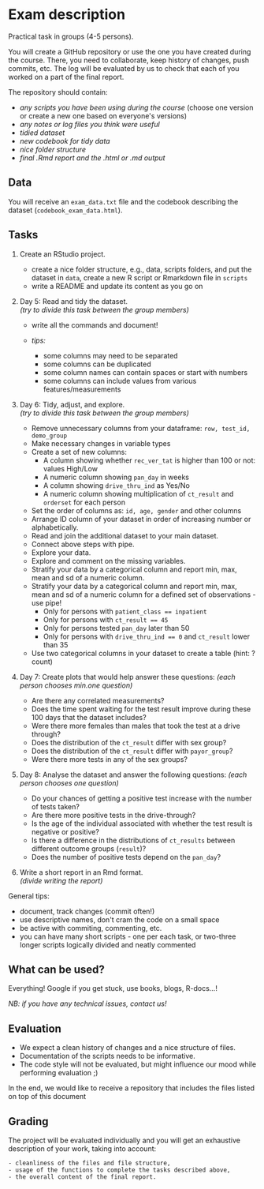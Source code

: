 # Exam description

Practical task in groups (4-5 persons). 

You will create a GitHub repository or use the one you have created during the
course. There, you need to collaborate, keep history of changes, push commits,
etc. The log will be evaluated by us to check that each of you worked on a part
of the final report.

The repository should contain:

- _any scripts you have been using during the course_ (choose one version or
create a new one based on everyone's versions)
- _any notes or log files you think were useful_
- _tidied dataset_
- _new codebook for tidy data_
- _nice folder structure_
- _final .Rmd report and the .html or .md output_

## Data

You will receive an `exam_data.txt` file and the codebook describing the dataset
(`codebook_exam_data.html`).

## Tasks

1. Create an RStudio project.

    - create a nice folder structure, e.g., data, scripts folders, and put the
    dataset in `data`, create a new R script or Rmarkdown file in `scripts`
    - write a README and update its content as you go on

2. Day 5: Read and tidy the dataset.    
_(try to divide this task between the group members)_

    - write all the commands and document!
    - _tips:_
    
        - some columns may need to be separated
        - some columns can be duplicated
        - some column names can contain spaces or start with numbers
        - some columns can include values from various features/measurements

3. Day 6: Tidy, adjust, and explore.    
_(try to divide this task between the group members)_

    - Remove unnecessary columns from your dataframe: `row, test_id, demo_group`
    - Make necessary changes in variable types
    - Create a set of new columns:
        - A column showing whether `rec_ver_tat` is higher than 100 or not: values High/Low
        - A numeric column showing `pan_day` in weeks
        - A column showing `drive_thru_ind` as Yes/No
        - A numeric column showing multiplication of `ct_result` and `orderset` for each person
    - Set the order of columns as: `id, age, gender` and other columns
    - Arrange ID column of your dataset in order of increasing number or alphabetically.
    - Read and join the additional dataset to your main dataset.
    - Connect above steps with pipe.
    - Explore your data.
    - Explore and comment on the missing variables.
    - Stratify your data by a categorical column and report min, max, mean and sd of a numeric column.
    - Stratify your data by a categorical column and report min, max, mean and sd of a numeric column for a defined set of observations - use pipe!
        - Only for persons with `patient_class == inpatient`
        - Only for persons with `ct_result == 45`
        - Only for persons tested `pan_day` later than 50
        - Only for persons with `drive_thru_ind == 0` and `ct_result` lower than 35
    - Use two categorical columns in your dataset to create a table (hint: ?count)

4. Day 7: Create plots that would help answer these questions:
_(each person chooses min.one question)_

    - Are there any correlated measurements?
    - Does the time spent waiting for the test result improve during these 100 days that the dataset includes?
    - Were there more females than males that took the test at a drive through?
    - Does the distribution of the `ct_result` differ with sex group?
    - Does the distribution of the `ct_result` differ with `payor_group`?
    - Were there more tests in any of the sex groups?

4. Day 8: Analyse the dataset and answer the following questions:
_(each person chooses one question)_

    - Do your chances of getting a positive test increase with the number of tests taken?
    - Are there more positive tests in the drive-through?
    - Is the age of the individual associated with whether the test result is negative or positive?
    - Is there a difference in the distributions of `ct_results` between different outcome groups (`result`)?
    - Does the number of positive tests depend on the `pan_day`?

5. Write a short report in an Rmd format.    
_(divide writing the report)_

General tips:

- document, track changes (commit often!)
- use descriptive names, don't cram the code on a small space
- be active with commiting, commenting, etc.
- you can have many short scripts - one per each task, or two-three longer 
scripts logically divided and neatly commented

## What can be used?

Everything! Google if you get stuck, use books, blogs, R-docs...!

_NB: if you have any technical issues, contact us!_

## Evaluation

- We expect a clean history of changes and a nice structure of files.
- Documentation of the scripts needs to be informative.
- The code style will not be evaluated, but might influence our mood while
performing evaluation ;)

In the end, we would like to receive a repository that includes the files
listed on top of this document

## Grading

The project will be evaluated individually and you will get
an exhaustive description of your work, taking into account:

    - cleanliness of the files and file structure,
    - usage of the functions to complete the tasks described above,
    - the overall content of the final report.


